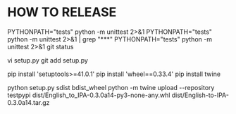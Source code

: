 HOW TO RELEASE
==============

PYTHONPATH="tests" python -m unittest 2>&1
PYTHONPATH="tests" python -m unittest 2>&1 | grep "***"
PYTHONPATH="tests" python -m unittest 2>&1
git status

vi setup.py 
git add setup.py 



pip install 'setuptools>=41.0.1'
pip install 'wheel==0.33.4'
pip install twine


python setup.py sdist bdist_wheel
python -m twine upload --repository testpypi dist/English_to_IPA-0.3.0a14-py3-none-any.whl dist/English-to-IPA-0.3.0a14.tar.gz 
